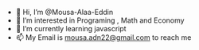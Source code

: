- 👋 Hi, I’m @Mousa-Alaa-Eddin
- 👀 I’m interested in Programing  , Math and Economy
- 🌱 I’m currently learning javascript
- 📫 My Email is mousa.adn22@gmail.com to reach me
